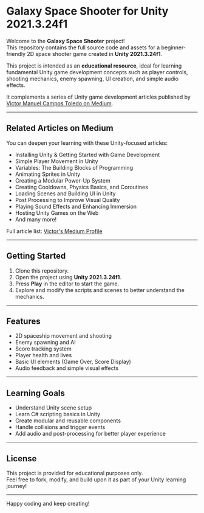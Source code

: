 # Galaxy Space Shooter for Unity 2021.3.24f1

Welcome to the **Galaxy Space Shooter** project!  
This repository contains the full source code and assets for a beginner-friendly 2D space shooter game created in **Unity 2021.3.24f1**.

This project is intended as an **educational resource**, ideal for learning fundamental Unity game development concepts such as player controls, shooting mechanics, enemy spawning, UI creation, and simple audio effects.

It complements a series of Unity game development articles published by [Victor Manuel Campos Toledo on Medium](https://medium.com/@victormct).

---

##  Related Articles on Medium

You can deepen your learning with these Unity-focused articles:

- Installing Unity & Getting Started with Game Development
- Simple Player Movement in Unity
- Variables: The Building Blocks of Programming
- Animating Sprites in Unity
- Creating a Modular Power-Up System
- Creating Cooldowns, Physics Basics, and Coroutines
- Loading Scenes and Building UI in Unity
- Post Processing to Improve Visual Quality
- Playing Sound Effects and Enhancing Immersion
- Hosting Unity Games on the Web
- And many more!

 Full article list: [Victor's Medium Profile](https://medium.com/@victormct)

---

##  Getting Started

1. Clone this repository.
2. Open the project using **Unity 2021.3.24f1**.
3. Press **Play** in the editor to start the game.
4. Explore and modify the scripts and scenes to better understand the mechanics.

---

##  Features

-  2D spaceship movement and shooting
-  Enemy spawning and AI
-  Score tracking system
-  Player health and lives
-  Basic UI elements (Game Over, Score Display)
-  Audio feedback and simple visual effects

---

##  Learning Goals

- Understand Unity scene setup
- Learn C# scripting basics in Unity
- Create modular and reusable components
- Handle collisions and trigger events
- Add audio and post-processing for better player experience

---

##  License

This project is provided for educational purposes only.  
Feel free to fork, modify, and build upon it as part of your Unity learning journey!

---

Happy coding and keep creating! 
